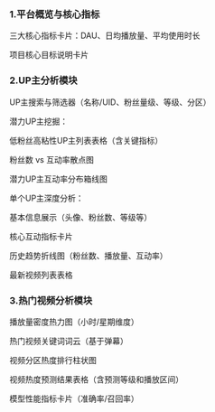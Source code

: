 ### 1.平台概览与核心指标

 

三大核心指标卡片：DAU、日均播放量、平均使用时长

项目核心目标说明卡片

 

### 2.UP主分析模块



UP主搜索与筛选器（名称/UID、粉丝量级、等级、分区）

潜力UP主挖掘：

低粉丝高粘性UP主列表表格（含关键指标）

粉丝数 vs 互动率散点图

潜力UP主互动率分布箱线图

单个UP主深度分析：

基本信息展示（头像、粉丝数、等级等）

核心互动指标卡片

历史趋势折线图（粉丝数、播放量、互动率）

最新视频列表表格

 

### 3.热门视频分析模块

 

播放量密度热力图（小时/星期维度）

热门视频关键词词云（基于弹幕）

视频分区热度排行柱状图

视频热度预测结果表格（含预测等级和播放区间）

模型性能指标卡片（准确率/召回率）

 

 

 